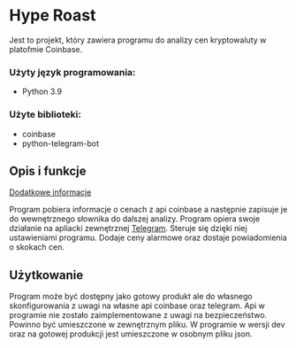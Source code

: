 # Hype Roast

Jest to projekt, który zawiera programu do analizy cen kryptowaluty w platofmie Coinbase.

### Użyty język programowania:
* Python 3.9

### Użyte biblioteki:
* coinbase
* python-telegram-bot

## Opis i funkcje
[Dodatkowe informacje](https://petitoff.gitbook.io/hype-roast/)

Program pobiera informacje o cenach z api coinbase a następnie zapisuje je do wewnętrznego słownika do dalszej analizy. Program opiera swoje działanie na apliacki zewnętrznej [Telegram](https://telegram.org/). Steruje się dzięki niej ustawieniami programu. Dodaje ceny alarmowe oraz dostaje powiadomienia o skokach cen. 

## Użytkowanie
Program może być dostępny jako gotowy produkt ale do własnego skonfigurowania z uwagi na własne api coinbase oraz telegram. Api w programie nie zostało zaimplementowane z uwagi na bezpieczeństwo. Powinno być umieszczone w zewnętrznym pliku. W programie w wersji dev oraz na gotowej produkcji jest umieszczone w osobnym pliku json.
